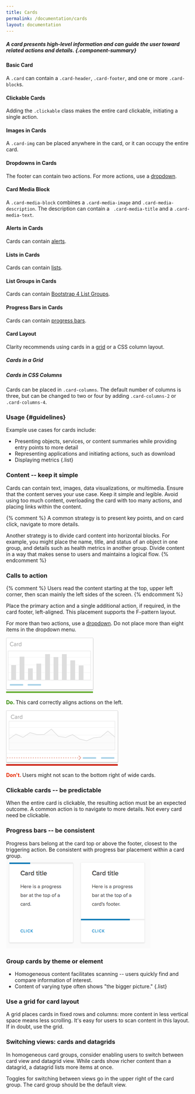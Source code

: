 ```yaml
---
title: Cards
permalink: /documentation/cards
layout: documentation
---
```


##### A card presents high-level information and can guide the user toward related actions and details. {.component-summary}

#### Basic Card

A <code class="clr-code">.card</code> can contain a <code class="clr-code">.card-header</code>,
<code class="clr-code">.card-footer</code>, and one or more <code class="clr-code">.card-block</code>s.

<clr-card-layout-demo></clr-card-layout-demo>

#### Clickable Cards

Adding the <code class="clr-code">.clickable</code> class makes the entire
card clickable, initiating a single action.

<clr-card-clickable-demo></clr-card-clickable-demo>

#### Images in Cards

A <code class="clr-code">.card-img</code> can be placed anywhere in the card, or it can occupy the entire card.

<clr-card-images-demo></clr-card-images-demo>

#### Dropdowns in Cards

The footer can contain two actions. For more actions, use a
<a href="/documentation/dropdowns">dropdown</a>.

<clr-card-dropdown-demo></clr-card-dropdown-demo>

#### Card Media Block

A <code class="clr-code">.card-media-block</code> combines a <code class="clr-code">.card-media-image</code>
and <code class="clr-code">.card-media-description</code>. The description can contain a <code class="clr-code">
.card-media-title</code> and a <code class="clr-code">.card-media-text</code>.


<clr-card-media-block-demo></clr-card-media-block-demo>

#### Alerts in Cards

Cards can contain <a href="/documentation/alerts">alerts</a>.

<clr-alert-demo-cards></clr-alert-demo-cards>

#### Lists in Cards

Cards can contain <a href="/documentation/lists">lists</a>.

<clr-lists-in-cards-demo></clr-lists-in-cards-demo>

#### List Groups in Cards

Cards can contain <a href="http://v4-alpha.getbootstrap.com/components/list-group/" target="_blank">Bootstrap 4 List Groups</a>.

<clr-list-group-demo></clr-list-group-demo>

#### Progress Bars in Cards

Cards can contain <a href="/documentation/progress">progress bars</a>.

<clr-progress-bar-cards-demo></clr-progress-bar-cards-demo>

<clr-progress-bar-inline-cards-demo></clr-progress-bar-inline-cards-demo>

#### Card Layout

Clarity recommends using cards in a <a href="/documentation/grid">grid</a> or a CSS column layout.

##### Cards in a Grid

<clr-card-grid-demo></clr-card-grid-demo>

##### Cards in CSS Columns

Cards can be placed in <code class="clr-code">.card-columns</code>. The default number of columns is three,
but can be changed to two or four by adding <code class="clr-code">.card-columns-2</code> or <code class="clr-code">.card-columns-4</code>.

<clr-card-masonry-demo></clr-card-masonry-demo>

### Usage {#guidelines}

Example use cases for cards include:

- Presenting objects, services, or content summaries while  providing entry points to more detail
- Representing applications and initiating actions, such as download
- Displaying metrics
{.list}


### Content -- keep it simple

Cards can contain text, images, data visualizations, or multimedia.  Ensure that the content serves your use case. Keep it simple and legible.  Avoid using too much content, overloading the card with too many actions, and placing links within the content.

{% comment %}
A common strategy is to present key points, and on card click, navigate to more details.  

Another strategy is to divide card content into horizontal blocks. For example, you might place the name, title, and status of an object in one group, and details such as health metrics in another group.  Divide content in a way that makes sense to users and maintains a logical flow.
{% endcomment %}

### Calls to action

{% comment %}
Users read the content starting at the top, upper left corner, then scan mainly the left sides of the screen.
{% endcomment %}

Place the primary action and a single additional action, if required, in the card footer, left-aligned.  This placement supports the F-pattern layout.

For more than two actions, use a <a href="/documentation/dropdowns">dropdown</a>.  Do not place more than eight items in the dropdown menu.


<div class="row buttons-modal-gfx">
    <div class="col-xs-12 col-sm">
    <span>
        <img src="assets/images/documentation/buttons/buttons_in_cards_2.png" alt="Buttons align left in cards">
        <p><b><font color="#318700">Do.</font> </b>This card correctly aligns actions on the left.</p>
    </span>
    </div>
    <div class="col-xs-12 col-sm">
    <span>
        <img src="assets/images/documentation/buttons/buttons_in_cards_1.png" alt="Buttons do not align right in cards">
        <p><b><font color="#E62700">Don't.</font> </b> Users might not scan to the bottom right of wide cards.</p>
        </span>
    </div>
    </div>

### Clickable cards -- be predictable

When the entire card is clickable, the resulting action must be an expected outcome.  A common action is to navigate to more details.
Not every card need be clickable.
<!-- A common action is to navigate to more details. -->


### Progress bars -- be consistent

<div class="row buttons-modal-gfx">
    <div class="col-xs-12 col-sm">
    <span>
        Progress bars belong at the card top or above the footer,   closest to the triggering action.  Be consistent with progress bar placement within a card group.
    </span>
    </div>
    <div class="hidden-xs-down col-sm">
    <span>
         <img src="assets/images/documentation/cards/card_progress.png">
    </span>
    </div>
</div>


### Group cards by theme or element

<!-- When grouping cards, consider the mental model you want to convey: -->

- Homogeneous content facilitates scanning -- users  quickly find and compare information of interest.  <!--Objects, applications, and services are typically collected in individual, homogeneous groups.-->
- Content of varying type often shows "the bigger picture."<!-- --such a collection might show the number of users logged in, recent tasks, alerts, and infrastructure to build.  Cards in heterogeneous groups often don't have associated actions. -->
{.list}

### Use a grid for card layout

A grid places cards in fixed rows and columns:  more content in less vertical space means less scrolling. It's easy for users to scan content in this layout. If in doubt, use the grid.

### Switching views: cards and datagrids

In homogeneous card groups, consider enabling users to switch between card view and datagrid view. While cards show richer content than a datagrid, a datagrid lists more items at once.

Toggles for switching between views go in the upper right of the card group. The card group should be the default view.
